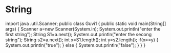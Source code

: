 # String
import java .util.Scanner;
public class Guvi1 {
public static void main(String[] args) {
	Scanner a=new Scanner(System.in);
	System.out.println("enter the  first string");
	String S1=a.next();
	System.out.println("enter the secong string");
	String s2=a.next();
	int x=S1.length();
	int y=s2.length();
	if(x==y)
	{
		System.out.println("true");
	}
	else
	{
		System.out.println("false");
	}
	}
}
